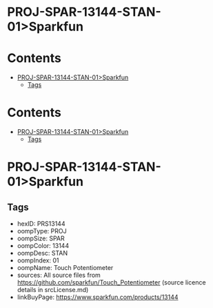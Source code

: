 
PROJ-SPAR-13144-STAN-01>Sparkfun
================================

Contents
========

* [PROJ-SPAR-13144-STAN-01>Sparkfun](#proj-spar-13144-stan-01sparkfun)
	* [Tags](#tags)

Contents
========

* [PROJ-SPAR-13144-STAN-01>Sparkfun](#proj-spar-13144-stan-01sparkfun)
	* [Tags](#tags)

# PROJ-SPAR-13144-STAN-01>Sparkfun

## Tags

- hexID: PRS13144
- oompType: PROJ
- oompSize: SPAR
- oompColor: 13144
- oompDesc: STAN
- oompIndex: 01
- oompName: Touch Potentiometer
- sources: All source files from https://github.com/sparkfun/Touch_Potentiometer (source licence details in srcLicense.md)
- linkBuyPage: https://www.sparkfun.com/products/13144
